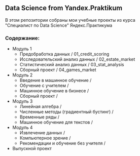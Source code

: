 ## Data Science from Yandex.Praktikum
В этом репозитории собраны мои учебные проекты из курса "Специалист по Data Science" Яндекс.Практикума

### Содержание: 
- Модуль 1
    - Предобработка данных / 01_credit_scoring
    - Исследовательский анализ данных / 02_estate_market
    - Статистический анализ данных / 03_stat_analysis
    - Сборный проект / 04_games_market
- Модуль 2
    - Введение в машинное обучение / 
    - Обучение с учителем / 
    - Машинное обучение в бизнесе / 
    - Сборный проект / 
- Модуль 3
    - Линейная алгебра / 
    - Численные методы (градиентный бустинг) / 
    - Временные ряды / 
    - Машинное обучение для текстов / 
- Модуль 4
    - Извлечение данных / 
    - Компьютерное зрение / 
    - Рекомендации и обучение без учителя /
- Выпускной проект
